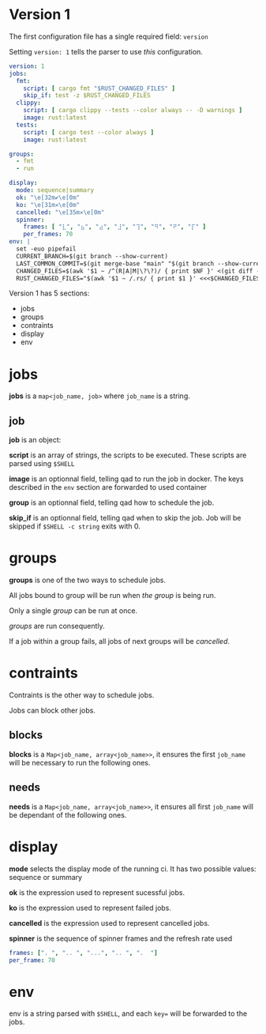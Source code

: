 # Version 1

The first configuration file has a single required field: `version`

Setting `version: 1` tells the parser to use _this_ configuration. 

```qad.yaml
version: 1
jobs:
  fmt:
    script: [ cargo fmt "$RUST_CHANGED_FILES" ]
    skip_if: test -z $RUST_CHANGED_FILES
  clippy:
    script: [ cargo clippy --tests --color always -- -D warnings ]
    image: rust:latest
  tests:
    script: [ cargo test --color always ]
    image: rust:latest

groups:
  - fmt
  - run

display:
  mode: sequence|summary
  ok: "\e[32m✔\e[0m"
  ko: "\e[31m✕\e[0m"
  cancelled: "\e[35m✕\e[0m"
  spinner:
    frames: [ "⣇", "⣦", "⣴", "⣸", "⢹", "⠻", "⠟", "⡏" ]
    per_frames: 70
env: |
  set -euo pipefail
  CURRENT_BRANCH=$(git branch --show-current)
  LAST_COMMON_COMMIT=$(git merge-base "main" "$(git branch --show-current)")
  CHANGED_FILES=$(awk '$1 ~ /^(R|A|M|\?\?)/ { print $NF }' <(git diff --name-status $LAST_COMMON_COMMIT) <(git status --short | grep '??'))
  RUST_CHANGED_FILES="$(awk '$1 ~ /.rs/ { print $1 }' <<<$CHANGED_FILES)"
```

Version 1 has 5 sections:

- jobs
- groups
- contraints
- display
- env

# jobs

**jobs** is a `map<job_name, job>` where `job_name` is a string.

## job

**job** is an object:

**script** is an array of strings, the scripts to be executed. These scripts are parsed using `$SHELL`

**image** is an optionnal field, telling qad to run the job in docker. The keys described in the `env` section are forwarded to used container

**group** is an optionnal field, telling qad how to schedule the job.

**skip_if** is an optionnal field, telling qad when to skip the job. Job will be skipped if `$SHELL -c string` exits with 0.

# groups

**groups** is one of the two ways to schedule jobs.

All jobs bound to group will be run when _the group_ is being run.

Only a single _group_ can be run at once.

_groups_ are run consequently.

If a job within a group fails, all jobs of next groups will be _cancelled_.

# contraints

Contraints is the other way to schedule jobs.

Jobs can block other jobs.

## blocks

**blocks** is a `Map<job_name, array<job_name>>`, it ensures the first `job_name` will be necessary to run the following ones.

## needs

**needs** is a `Map<job_name, array<job_name>>`, it ensures all first `job_name` will be dependant of the following ones.

# display

**mode** selects the display mode of the running ci. It has two possible values: sequence or summary

**ok** is the expression used to represent sucessful jobs.

**ko** is the expression used to represent failed jobs.

**cancelled** is the expression used to represent cancelled jobs.

**spinner** is the sequence of spinner frames and the refresh rate used

```yaml
frames: [". ", ".. ", "...", ".. ", ".  "]
per_frame: 70
```
# env

env is a string parsed with `$SHELL`, and each `key=` will be forwarded to the jobs.
